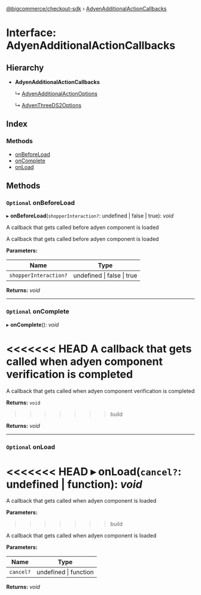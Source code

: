 [@bigcommerce/checkout-sdk](../README.md) › [AdyenAdditionalActionCallbacks](adyenadditionalactioncallbacks.md)

# Interface: AdyenAdditionalActionCallbacks

## Hierarchy

* **AdyenAdditionalActionCallbacks**

  ↳ [AdyenAdditionalActionOptions](adyenadditionalactionoptions.md)

  ↳ [AdyenThreeDS2Options](adyenthreeds2options.md)

## Index

### Methods

* [onBeforeLoad](adyenadditionalactioncallbacks.md#optional-onbeforeload)
* [onComplete](adyenadditionalactioncallbacks.md#optional-oncomplete)
* [onLoad](adyenadditionalactioncallbacks.md#optional-onload)

## Methods

### `Optional` onBeforeLoad

▸ **onBeforeLoad**(`shopperInteraction?`: undefined | false | true): *void*

A callback that gets called before adyen component is loaded

A callback that gets called before adyen component is loaded

**Parameters:**

Name | Type |
------ | ------ |
`shopperInteraction?` | undefined &#124; false &#124; true |

**Returns:** *void*

___

### `Optional` onComplete

▸ **onComplete**(): *void*

<<<<<<< HEAD
A callback that gets called when adyen component verification
is completed
=======
A callback that gets called when adyen component verification is completed

**Returns:** `void`
>>>>>>> build

**Returns:** *void*

___

### `Optional` onLoad

<<<<<<< HEAD
▸ **onLoad**(`cancel?`: undefined | function): *void*
=======
A callback that gets called when adyen component is loaded

**Parameters:**
>>>>>>> build

A callback that gets called when adyen component is loaded

**Parameters:**

Name | Type |
------ | ------ |
`cancel?` | undefined &#124; function |

**Returns:** *void*
